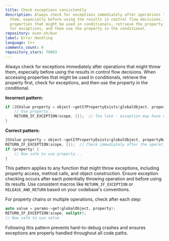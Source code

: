 ```yaml
---
title: Check exceptions consistently
description: Always check for exceptions immediately after operations that might throw
  them, especially before using the results in control flow decisions. When accessing
  properties that might be used in conditionals, retrieve the property first, check
  for exceptions, and then use the property in the conditional.
repository: oven-sh/bun
label: Error Handling
language: C++
comments_count: 6
repository_stars: 79093
---
```


Always check for exceptions immediately after operations that might throw them, especially before using the results in control flow decisions. When accessing properties that might be used in conditionals, retrieve the property first, check for exceptions, and then use the property in the conditional.

**Incorrect pattern:**
```cpp
if (JSValue property = object->getIfPropertyExists(globalObject, propertyName)) {
    // Use property...
    RETURN_IF_EXCEPTION(scope, {});  // Too late - exception may have occurred during getIfPropertyExists
}
```

**Correct pattern:**
```cpp
JSValue property = object->getIfPropertyExists(globalObject, propertyName);
RETURN_IF_EXCEPTION(scope, {});  // Check immediately after the operation
if (property) {
    // Now safe to use property...
}
```

This pattern applies to any function that might throw exceptions, including property access, method calls, and object construction. Ensure exception checking occurs after each potentially throwing operation and before using its results. Use consistent macros like `RETURN_IF_EXCEPTION` or `RELEASE_AND_RETURN` based on your codebase's conventions.

For property chains or multiple operations, check after each step:
```cpp
auto value = params->get(globalObject, property);
RETURN_IF_EXCEPTION(scope, nullptr);
// Now safe to use value
```

Following this pattern prevents hard-to-debug crashes and ensures exceptions are properly handled throughout all code paths.